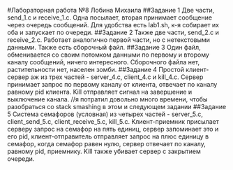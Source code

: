 #Лабораторная работа №8 Лобина Михаила
##Задание 1
Две части, send_1.c и receive_1.c. Одна посылает, вторая принимает сообщение через очередь сообщений. Для удобства есть lab1.sh, к-я собирает их оба и запускает по очереди.
##Задание 2
Также две части, send_2.c и receive_2.c. Работает аналогично первой части, но с нетекстовыми данными. Также есть сборочный файл.
##Задание 3
Один файл, обменивается со своим потомком данными по первому и второму каналу сообщений, ничего интересного. Сборочного файла нет, растительности нет, населен зомби.
##Задание 4
Простой клиент-сервер аж из трех частей - server_4.c, client_4.c и kill_4.c. Сервер принимает запрос по первому каналу от клиента, отвечает по каналу равному pid клиента. Kill отправляет сигнал на завершение и выключение канала.
//я потратил довольно много времени, чтобы разобраться со stack smashing в этом и следующем задании
##Задание 5
Система семафоров (условная) из четырех частей - server_5.c, client_send_5.c, client_receive_5.c, kill_5.c. Клиент-приемник присылает серверу запрос на семафор на пять единиц, сервер запоминает это и его pid, клиент-отправитель отправляет запрос на плюс единицу в семафор, когда семафор равен нулю, сервер отвечает по каналу, равному pid, приемнику. Kill также убивает сервер с закрытием очереди.